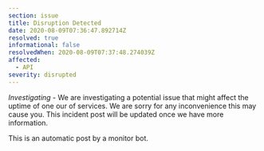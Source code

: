 ```yaml
---
section: issue
title: Disruption Detected
date: 2020-08-09T07:36:47.892714Z
resolved: true
informational: false
resolvedWhen: 2020-08-09T07:37:48.274039Z
affected:
  - API
severity: disrupted
---
```

*Investigating* - We are investigating a potential issue that might affect the uptime of one our of services. We are sorry for any inconvenience this may cause you. This incident post will be updated once we have more information.

This is an automatic post by a monitor bot.
        